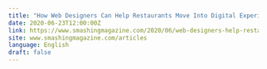 ```yaml
---
title: "How Web Designers Can Help Restaurants Move Into Digital Experiences"
date: 2020-06-23T12:00:00Z
link: https://www.smashingmagazine.com/2020/06/web-designers-help-restaurants-digital-experiences/?utm_medium=RSS&utm_source=news.12bit.vn
site: www.smashingmagazine.com/articles
language: English
draft: false
---
```

